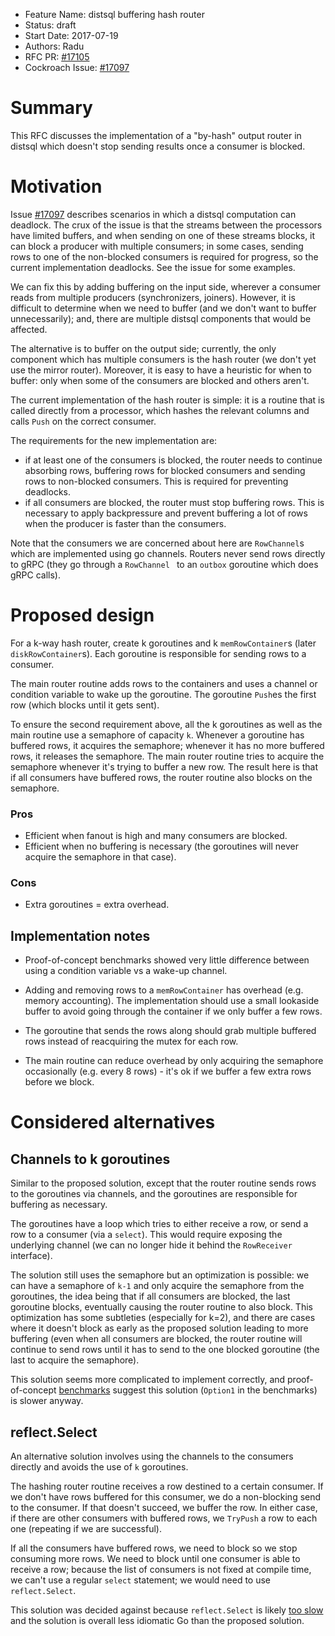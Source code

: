 - Feature Name: distsql buffering hash router
- Status: draft
- Start Date: 2017-07-19
- Authors: Radu
- RFC PR: [#17105](https://github.com/cockroachdb/cockroach/pull/17105)
- Cockroach Issue: [#17097](https://github.com/cockroachdb/cockroach/issues/17097)

# Summary

This RFC discusses the implementation of a "by-hash" output router in distsql
which doesn't stop sending results once a consumer is blocked.

# Motivation

Issue [#17097](https://github.com/cockroachdb/cockroach/issues/17097) describes
scenarios in which a distsql computation can deadlock. The crux of the issue is
that the streams between the processors have limited buffers, and when sending
on one of these streams blocks, it can block a producer with multiple consumers;
in some cases, sending rows to one of the non-blocked consumers is required for
progress, so the current implementation deadlocks. See the issue for some
examples.

We can fix this by adding buffering on the input side, wherever a consumer reads
from multiple producers (synchronizers, joiners). However, it is difficult to
determine when we need to buffer (and we don't want to buffer unnecessarily);
and, there are multiple distsql components that would be affected.

The alternative is to buffer on the output side; currently, the only component
which has multiple consumers is the hash router (we don't yet use the mirror
router). Moreover, it is easy to have a heuristic for when to buffer: only when
some of the consumers are blocked and others aren't.

The current implementation of the hash router is simple: it is a routine that is
called directly from a processor, which hashes the relevant columns and calls
`Push` on the correct consumer.

The requirements for the new implementation are:
 - if at least one of the consumers is blocked, the router needs to continue
   absorbing rows, buffering rows for blocked consumers and sending rows to
   non-blocked consumers. This is required for preventing deadlocks.
 - if all consumers are blocked, the router must stop buffering rows. This is
   necessary to apply backpressure and prevent buffering a lot of rows when the
   producer is faster than the consumers.

Note that the consumers we are concerned about here are `RowChannel`s which are
implemented using go channels. Routers never send rows directly to gRPC (they go
through a `RowChannel ` to an `outbox` goroutine which does gRPC calls).

# Proposed design

For a k-way hash router, create k goroutines and k `memRowContainer`s (later
`diskRowContainer`s). Each goroutine is responsible for sending rows to a
consumer.

The main router routine adds rows to the containers and uses a channel or
condition variable to wake up the goroutine. The goroutine `Push`es the first
row (which blocks until it gets sent).

To ensure the second requirement above, all the k goroutines as well as the main
routine use a semaphore of capacity `k`. Whenever a goroutine has buffered rows,
it acquires the semaphore; whenever it has no more buffered rows, it releases
the semaphore. The main router routine tries to acquire the semaphore whenever
it's trying to buffer a new row. The result here is that if all consumers have
buffered rows, the router routine also blocks on the semaphore.

### Pros

 - Efficient when fanout is high and many consumers are blocked.
 - Efficient when no buffering is necessary (the goroutines will never acquire
   the semaphore in that case).

### Cons

 - Extra goroutines = extra overhead.

## Implementation notes

 - Proof-of-concept benchmarks showed very little difference between using a
   condition variable vs a wake-up channel.
 
 - Adding and removing rows to a `memRowContainer` has overhead (e.g. memory
   accounting). The implementation should use a small lookaside buffer to avoid
   going through the container if we only buffer a few rows.

 - The goroutine that sends the rows along should grab multiple buffered rows
   instead of reacquiring the mutex for each row.

 - The main routine can reduce overhead by only acquiring the semaphore
   occasionally (e.g. every 8 rows) - it's ok if we buffer a few extra rows
   before we block.

# Considered alternatives

## Channels to k goroutines

Similar to the proposed solution, except that the router routine sends rows to
the goroutines via channels, and the goroutines are responsible for buffering as
necessary.

The goroutines have a loop which tries to either receive a row, or send a row to
a consumer (via a `select`). This would require exposing the underlying channel
(we can no longer hide it behind the `RowReceiver` interface).

The solution still uses the semaphore but an optimization is possible: we can
have a semaphore of `k-1` and only acquire the semaphore from the goroutines,
the idea being that if all consumers are blocked, the last goroutine blocks,
eventually causing the router routine to also block. This optimization has some
subtleties (especially for k=2), and there are cases where it doesn't block as
early as the proposed solution leading to more buffering (even when all
consumers are blocked, the router routine will continue to send rows until it
has to send to the one blocked goroutine (the last to acquire the semaphore).

This solution seems more complicated to implement correctly, and
proof-of-concept
[benchmarks](https://github.com/RaduBerinde/playground/tree/master/buffering_router)
suggest this solution (`Option1` in the benchmarks) is slower anyway.

## reflect.Select

An alternative solution involves using the channels to the consumers directly
and avoids the use of `k` goroutines.

The hashing router routine receives a row destined to a certain consumer. If we
don't have rows buffered for this consumer, we do a non-blocking send to the
consumer. If that doesn't succeed, we buffer the row. In either case, if there
are other consumers with buffered rows, we `TryPush` a row to each one
(repeating if we are successful).

If all the consumers have buffered rows, we need to block so we stop consuming
more rows. We need to block until one consumer is able to receive a row; because
the list of consumers is not fixed at compile time, we can't use a regular
`select` statement; we would need to use `reflect.Select`.

This solution was decided against because `reflect.Select` is likely [too
slow](https://stackoverflow.com/a/32342741/4019276) and the solution is overall
less idiomatic Go than the proposed solution.
